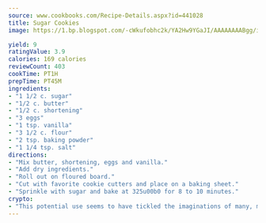 ```yaml
---
source: www.cookbooks.com/Recipe-Details.aspx?id=441028
title: Sugar Cookies
image: https://1.bp.blogspot.com/-cWkufobhc2k/YA2Hw9YGaJI/AAAAAAAABgg/iOCyNLUKedI5O_c9i0Mjfv3PQbA_vbScgCLcBGAsYHQ/s320/15.png

yield: 9
ratingValue: 3.9
calories: 169 calories
reviewCount: 403
cookTime: PT1H
prepTime: PT45M
ingredients:
- "1 1/2 c. sugar"
- "1/2 c. butter"
- "1/2 c. shortening"
- "3 eggs"
- "1 tsp. vanilla"
- "3 1/2 c. flour"
- "2 tsp. baking powder"
- "1 1/4 tsp. salt"
directions:
- "Mix butter, shortening, eggs and vanilla."
- "Add dry ingredients."
- "Roll out on floured board."
- "Cut with favorite cookie cutters and place on a baking sheet."
- "Sprinkle with sugar and bake at 325u00b0 for 8 to 10 minutes."
crypto:
- "This potential use seems to have tickled the imaginations of many, many bitcoin fanciers."
---
```

